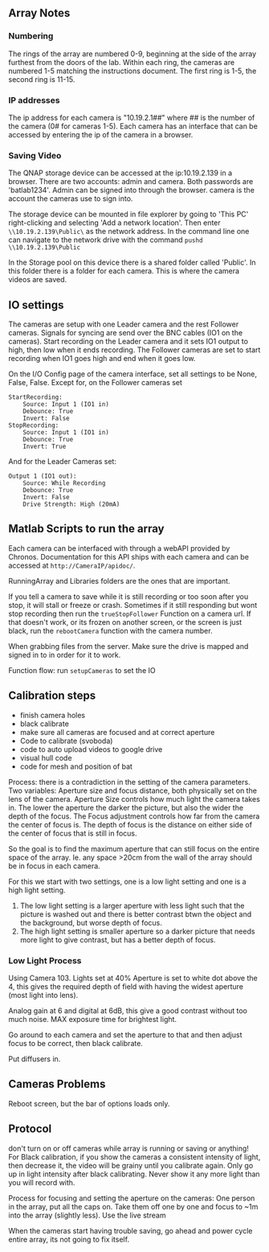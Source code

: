 ## Array Notes

### Numbering
The rings of the array are numbered 0-9, beginning at the side of the array furthest from the doors of the lab. Within each ring, the cameras are numbered 1-5 matching the instructions document. The first ring is 1-5, the second ring is 11-15.

### IP addresses
The ip address for each camera is "10.19.2.1##" where ## is the number of the camera (0# for cameras 1-5). Each camera has an interface that can be accessed by entering the ip of the camera in a browser.

### Saving Video
The QNAP storage device can be accessed at the ip:10.19.2.139 in a browser. There are two accounts: admin and camera. Both passwords are 'batlab1234'. Admin can be signed into through the browser. camera is the account the cameras use to sign into. 

The storage device can be mounted in file explorer by going to 'This PC' right-clicking and selecting 'Add a network location'. Then enter `\\10.19.2.139\Public\` as the network address. In the command line one can navigate to the network drive with the command `pushd \\10.19.2.139\Public`

In the Storage pool on this device there is a shared folder called 'Public'. In this folder there is a folder for each camera. This is where the camera videos are saved.

## IO settings
The cameras are setup with one Leader camera and the rest Follower cameras. Signals for syncing are send over the BNC cables (IO1 on the cameras). Start recording on the Leader camera and it sets IO1 output to high, then low when it ends recording. The Follower cameras are set to start recording when IO1 goes high and end when it goes low.

On the I/O Config page of the camera interface, set all settings to be None, False, False. Except for, on the Follower cameras set 

	StartRecording:
		Source: Input 1 (IO1 in)
		Debounce: True
		Invert: False
	StopRecording:
		Source: Input 1 (IO1 in)
		Debounce: True
		Invert: True

And for the Leader Cameras set:

	Output 1 (IO1 out):
		Source: While Recording
		Debounce: True
		Invert: False
		Drive Strength: High (20mA)

## Matlab Scripts to run the array
Each camera can be interfaced with through a webAPI provided by Chronos. Documentation for this API ships with each camera and can be accessed at `http://CameraIP/apidoc/`. 


RunningArray and Libraries folders are the ones that are important. 

If you tell a camera to save while it is still recording or too soon after you stop, it will stall or freeze or crash. Sometimes if it still responding but wont stop recording then run the `trueStopFollower` Function on a camera url. If that doesn't work, or its frozen on another screen, or the screen is just black, run the `rebootCamera` function with the camera number.

When grabbing files from the server. Make sure the drive is mapped and signed in to in order for it to work. 

Function flow: run `setupCameras` to set the IO 


## Calibration steps

 - finish camera holes
 - black calibrate
 - make sure all cameras are focused and at correct aperture
 - Code to calibrate (svoboda)
 - code to auto upload videos to google drive
 - visual hull code
 - code for mesh and position of bat


Process: there is a contradiction in the setting of the camera parameters. Two variables: Aperture size and focus distance, both physically set on the lens of the camera. Aperture Size controls how much light the camera takes in. The lower the aperture the darker the picture, but also the wider the depth of the focus. The Focus adjustment controls how far from the camera the center of focus is. The depth of focus is the distance on either side of the center of focus that is still in focus. 

So the goal is to find the maximum aperture that can still focus on the entire space of the array. Ie. any space >20cm from the wall of the array should be in focus in each camera. 

For this we start with two settings, one is a low light setting and one is a high light setting. 

 1. The low light setting is a larger aperture with less light such that the picture is washed out and there is better contrast btwn the object and the background, but worse depth of focus.
 2. The high light setting is smaller aperture so a darker picture that needs more light to give contrast, but has a better depth of focus. 


### Low Light Process

Using Camera 103. Lights set at 40%
Aperture is set to white dot above the 4, this gives the required depth of field with having the widest aperture (most light into lens).

Analog gain at 6 and digital at 6dB, this give a good contrast without too much noise.
MAX exposure time for brightest light.

Go around to each camera and set the aperture to that and then adjust focus to be correct, then black calibrate. 

Put diffusers in.

## Cameras Problems

Reboot screen, but the bar of options loads only.

## Protocol

don't turn on or off cameras while array is running or saving or anything!
For Black calibration, if you show the cameras a consistent intensity of light, then decrease it, the video will be grainy until you calibrate again. Only go up in light intensity after black calibrating. Never show it any more light than you will record with.


Process for focusing and setting the aperture on the cameras: One person in the array, put all the caps on. Take them off one by one and focus to ~1m into the array (slightly less). Use the live stream

When the cameras start having trouble saving, go ahead and power cycle entire array, its not going to fix itself.